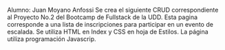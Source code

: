Alumno: Juan Moyano Anfossi
Se crea el siguiente CRUD correspondiente al Proyecto No.2 del Bootcamp de Fullstack de la UDD.
Esta pagina corresponde a una lista de inscripciones para participar en un evento de escalada.
Se utiliza HTML en Index y CSS en hoja de Estilos.
La página utiliza programación Javascrip.